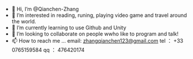 - 👋 Hi, I’m @Qianchen-Zhang
- 👀 I’m interested in reading, runing, playing video game and travel around the world.
- 🌱 I’m currently learning to use Github and Unity
- 💞️ I’m looking to collaborate on people wwho like to program and talk!
- 📫 How to reach me ...
      email: zhangqianchen123@gmail.com
      tel ： +33 0765159584
      qq ： 476420174

<!---
Qianchen-Zhang/Qianchen-Zhang is a ✨ special ✨ repository because its `README.md` (this file) appears on your GitHub profile.
You can click the Preview link to take a look at your changes.
--->
